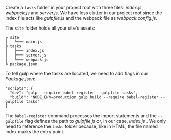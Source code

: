 Create a `tasks` folder in your project root with three files: *index.js*, *webpack.js* and *server.js*. We have less clutter in our project root since the index file acts like *gulpfile.js* and the webpack file as *webpack.config.js*.

The `site` folder holds all your site's assets:

```
╔ site
║   ╚═══ main.js
╠ tasks
║   ╠═══ index.js
║   ╠═══ server.js
║   ╚═══ webpack.js
╚ package.json
```

To tell gulp where the tasks are located, we need to add flags in our *Package.json*:
  
```package.jason   
"scripts": {
  "dev": "gulp --require babel-register --gulpfile tasks",
  "build": "NODE_ENV=production gulp build --require babel-register --gulpfile tasks"
}
```

The `babel-register` command processes the import statements and the `--gulpfile` flag defines the path to *gulpfile.js* or, in our case, *index.js* . We only need to reference the `tasks` folder because, like in HTML, the file named index marks the entry point.
